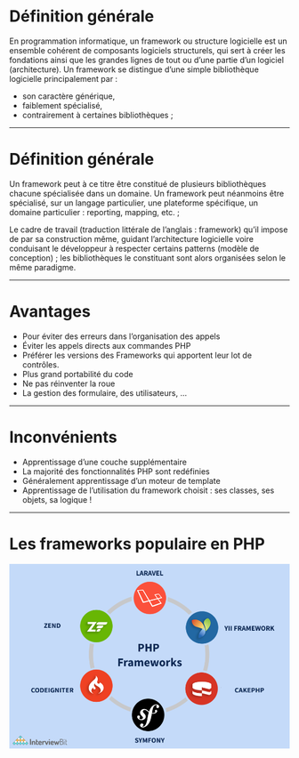 # Définition générale

En programmation informatique, un framework ou structure logicielle est un ensemble cohérent de composants logiciels structurels, qui sert à créer les fondations ainsi que les grandes lignes de tout ou d’une partie d’un logiciel (architecture). Un framework se distingue d’une simple bibliothèque logicielle principalement par :
* son caractère générique, 
* faiblement spécialisé, 
* contrairement à certaines bibliothèques ;

---

# Définition générale

Un framework peut à ce titre être constitué de plusieurs bibliothèques chacune spécialisée dans un domaine. Un framework peut néanmoins être spécialisé, sur un langage particulier, une plateforme spécifique, un domaine particulier : reporting, mapping, etc. ;

Le cadre de travail (traduction littérale de l’anglais : framework) qu’il impose de par sa construction même, guidant l’architecture logicielle voire conduisant le développeur à respecter certains patterns (modèle de conception) ; les bibliothèques le constituant sont alors organisées selon le même paradigme.

---

# Avantages

* Pour éviter des erreurs dans l’organisation des appels
* Éviter les appels directs aux commandes PHP
* Préférer les versions des Frameworks qui apportent leur lot de contrôles.
* Plus grand portabilité du code
* Ne pas réinventer la roue
* La gestion des formulaire, des utilisateurs, ...

---

# Inconvénients

* Apprentissage d’une couche supplémentaire
* La majorité des fonctionnalités PHP sont redéfinies
* Généralement apprentissage d’un moteur de template
* Apprentissage de l’utilisation du framework choisit : ses classes, ses objets, sa logique !

---

# Les frameworks populaire en PHP

![Les frameworks populaire en PHP](ressources/r319/framework.png)